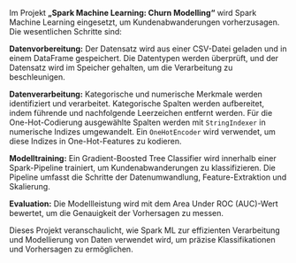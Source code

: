 Im Projekt **„Spark Machine Learning: Churn Modelling“** wird Spark Machine Learning eingesetzt, um Kundenabwanderungen vorherzusagen. Die wesentlichen Schritte sind:

**Datenvorbereitung:** Der Datensatz wird aus einer CSV-Datei geladen und in einem DataFrame gespeichert. Die Datentypen werden überprüft, und der Datensatz wird im Speicher gehalten, um die Verarbeitung zu beschleunigen.

**Datenverarbeitung:** Kategorische und numerische Merkmale werden identifiziert und verarbeitet. Kategorische Spalten werden aufbereitet, indem führende und nachfolgende Leerzeichen entfernt werden. Für die One-Hot-Codierung ausgewählte Spalten werden mit `StringIndexer` in numerische Indizes umgewandelt. Ein `OneHotEncoder` wird verwendet, um diese Indizes in One-Hot-Features zu kodieren.

**Modelltraining:** Ein Gradient-Boosted Tree Classifier wird innerhalb einer Spark-Pipeline trainiert, um Kundenabwanderungen zu klassifizieren. Die Pipeline umfasst die Schritte der Datenumwandlung, Feature-Extraktion und Skalierung.

**Evaluation:** Die Modellleistung wird mit dem Area Under ROC (AUC)-Wert bewertet, um die Genauigkeit der Vorhersagen zu messen.

Dieses Projekt veranschaulicht, wie Spark ML zur effizienten Verarbeitung und Modellierung von Daten verwendet wird, um präzise Klassifikationen und Vorhersagen zu ermöglichen.
